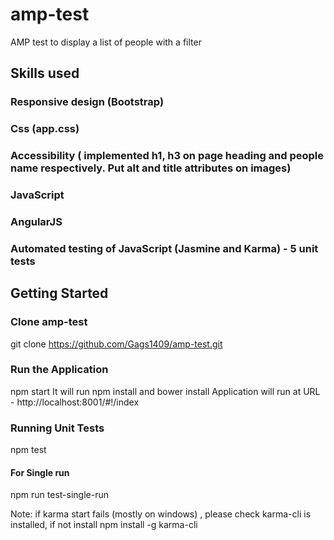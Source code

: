 # amp-testAMP test to display a list of people with a filter## Skills used   ### Responsive design (Bootstrap)  ### Css (app.css)  ### Accessibility ( implemented h1, h3 on page heading and people name respectively. Put alt and title attributes on images)  ### JavaScript  ### AngularJS  ### Automated testing of JavaScript (Jasmine and Karma) - 5 unit tests ## Getting Started### Clone amp-test git clone https://github.com/Gags1409/amp-test.git### Run the Applicationnpm startIt will run  npm install and bower installApplication will run at URL - http://localhost:8001/#!/index### Running Unit Testsnpm test#### For Single runnpm run test-single-runNote:if karma start  fails (mostly on windows) , please check karma-cli is installed, if not install npm install -g karma-cli
